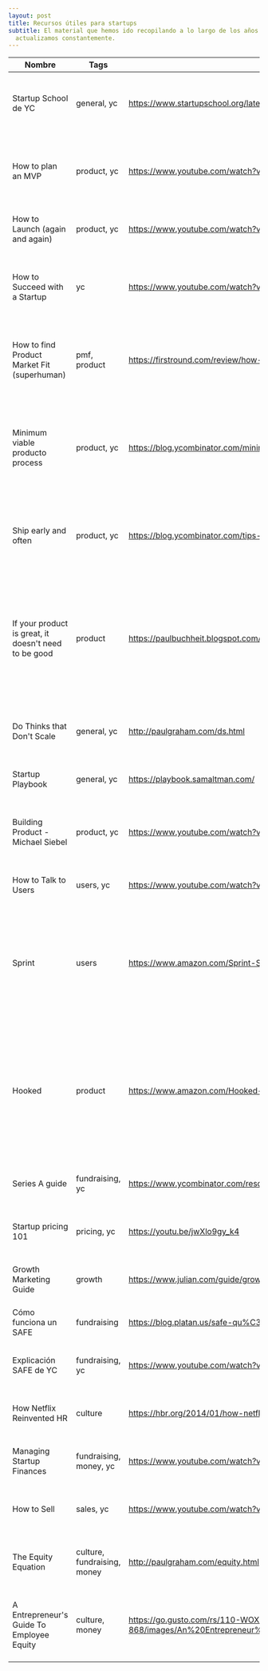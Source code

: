 ```yaml
---
layout: post
title: Recursos útiles para startups
subtitle: El material que hemos ido recopilando a lo largo de los años. Lo
  actualizamos constantemente.
---
```

|Nombre                                              |Tags                       |Link                                                                                                       |¿Por qué?                                                                                                                                                            |Column               |
|----------------------------------------------------|---------------------------|-----------------------------------------------------------------------------------------------------------|---------------------------------------------------------------------------------------------------------------------------------------------------------------------|---------------------|
|Startup School de YC                                |general, yc                |https://www.startupschool.org/latest                                                                       |Tiene un montón de recursos útiles para todos los procesos de una startup                                                                                            |Nov 29, 2019 4:58 PM |
|How to plan an MVP                                  |product, yc                |https://www.youtube.com/watch?v=1hHMwLxN6EM&t=1228s                                                        |Antes de un proyecto o startup con una idea que quiere saber qué desarrollar primero y cómo                                                                          |Nov 29, 2019 4:58 PM |
|How to Launch (again and again)                     |product, yc                |https://www.youtube.com/watch?v=3xU050kMbHM                                                                |                                                                                                                                                                     |Nov 29, 2019 4:58 PM |
|How to Succeed with a Startup                       |yc                         |https://www.youtube.com/watch?v=0lJKucu6HJc                                                                |Muy bueno para founders. Overview de lo que se necesita para que una startup sea exitosa                                                                             |Nov 29, 2019 5:23 PM |
|How to find Product Market Fit (superhuman)         |pmf, product               |https://firstround.com/review/how-superhuman-built-an-engine-to-find-product-market-fit/                   |Indispensable. Te da un proceso a través del cuál puedes saber si estás llegando al PMF                                                                              |Dec 03, 2019 4:51 PM |
|Minimum viable producto process                     |product, yc                |https://blog.ycombinator.com/minimum-viable-product-process/                                               |Para sacarse de la idea de que tenemos que desarrollar un MVP en 6 meses, probar, e iterar para probar en 6 meses más. Iterar rápido!                                |Dec 16, 2019 4:55 PM |
|Ship early and often                                |product, yc                |https://blog.ycombinator.com/tips-ship-early-and-often/                                                    |Desarrollar para la "versión 0" de tu producto, no para la "versión 1". Útil para desarrollar en startups                                                            |Dec 16, 2019 4:55 PM |
|If your product is great, it doesn't need to be good|product                    |https://paulbuchheit.blogspot.com/2010/02/if-your-product-is-great-it-doesnt-need.html                     |No necesitas tener un producto perfecto al principio. Pick three key attributes or features, get those things very, very right, and then forget about everything else|Dec 16, 2019 4:55 PM |
|Do Thinks that Don't Scale                          |general, yc                |http://paulgraham.com/ds.html                                                                              |Indispensable. Haz cosas que no escalen al principio de la startup.                                                                                                  |Dec 16, 2019 4:55 PM |
|Startup Playbook                                    |general, yc                |https://playbook.samaltman.com/                                                                            |Gran resumen de los consejos que da YC.                                                                                                                              |Dec 16, 2019 4:55 PM |
|Building Product - Michael Siebel                   |product, yc                |https://www.youtube.com/watch?v=C27RVio2rOs&feature=youtu.be                                               |Una serie de tips sobre cómo construir un producto al inicio de una startup.                                                                                         |Jan 11, 2020 11:55 AM|
|How to Talk to Users                                |users, yc                  |https://www.youtube.com/watch?v=MT4Ig2uqjTc                                                                |Tips y approach para hablar con usuarios.                                                                                                                            |Jan 11, 2020 11:55 AM|
|Sprint                                              |users                      |https://www.amazon.com/Sprint-Solve-Problems-Test-Ideas/dp/1442397683                                      |Libro que explica una metodología para lograr tener un prototipo para un problema difícil o sin solución evidente en 5 días                                          |Feb 24, 2020 10:43 AM|
|Hooked                                              |product                    |https://www.amazon.com/Hooked-How-Build-Habit-Forming-Products/dp/1591847788                               |How to Build Habit-Forming Products. Suena un poco malvado, pero es muy buen libro para entender por qué son exitosos algunos productos de uso diario/semanal.       |Feb 24, 2020 12:51 PM|
|Series A guide                                      |fundraising, yc            |https://www.ycombinator.com/resources/series-a-guide                                                       |Bueno para recomendarselo a founders.                                                                                                                                |Feb 24, 2020 12:55 PM|
|Startup pricing 101                                 |pricing, yc                |https://youtu.be/jwXlo9gy_k4                                                                               |¿Cuánto cobrar? Este video da algunas respuestas.                                                                                                                    |Apr 02, 2020 10:42 AM|
|Growth Marketing Guide                              |growth                     |https://www.julian.com/guide/growth/intro                                                                  |Guía de growth marketing de Julian Shaphiro                                                                                                                          |Apr 07, 2020 3:11 PM |
|Cómo funciona un SAFE                               |fundraising                |https://blog.platan.us/safe-qu%C3%A9-es-y-c%C3%B3mo-funciona-36d0dea7068f                                  |Post para explicar el SAFE                                                                                                                                           |Apr 07, 2020 3:13 PM |
|Explicación SAFE de YC                              |fundraising, yc            |https://www.youtube.com/watch?v=Dk6JNTDec9I                                                                |Video que explica el funcionamiento del SAFE de YC                                                                                                                   |Apr 07, 2020 3:14 PM |
|How Netflix Reinvented HR                           |culture                    |https://hbr.org/2014/01/how-netflix-reinvented-hr                                                          |Cultura interna y qué buscar y esperar de los empleados y colegas.                                                                                                   |Apr 07, 2020 3:17 PM |
|Managing Startup Finances                           |fundraising, money, yc     |https://www.youtube.com/watch?v=LBC16jhiwak&feature=emb_title                                              |Manejar las finanzas de tu startup                                                                                                                                   |Apr 28, 2020 3:31 PM |
|How to Sell                                         |sales, yc                  |https://www.youtube.com/watch?v=xZi4kTJG-LE                                                                |Cómo vender.                                                                                                                                                         |May 26, 2020 12:02 PM|
|The Equity Equation                                 |culture, fundraising, money|http://paulgraham.com/equity.html                                                                          |Paul Graham explica la regla del 1/(1-n)                                                                                                                             |May 26, 2020 12:02 PM|
|A Entrepreneur's Guide To Employee Equity           |culture, money             |https://go.gusto.com/rs/110-WOX-868/images/An%20Entrepreneur%E2%80%99s%20Guide%20to%20Employee%20Equity.pdf|¿No sabes cómo es el esquema para dar equity? Acá tendrás casi todo lo que necesitas                                                                                 |May 26, 2020 2:54 PM |
